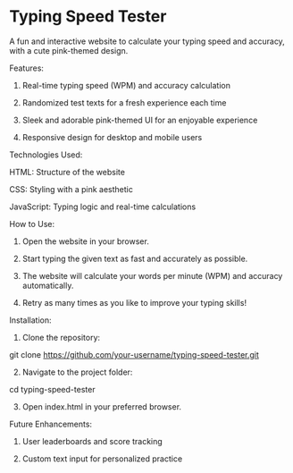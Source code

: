 # Typing Speed Tester

A fun and interactive website to calculate your typing speed and accuracy, with a cute pink-themed design.

Features:

1. Real-time typing speed (WPM) and accuracy calculation

2. Randomized test texts for a fresh experience each time

3. Sleek and adorable pink-themed UI for an enjoyable experience

4. Responsive design for desktop and mobile users


Technologies Used:

HTML: Structure of the website

CSS: Styling with a pink aesthetic

JavaScript: Typing logic and real-time calculations


How to Use:

1. Open the website in your browser.


2. Start typing the given text as fast and accurately as possible.


3. The website will calculate your words per minute (WPM) and accuracy automatically.


4. Retry as many times as you like to improve your typing skills!



Installation:

1. Clone the repository:

git clone https://github.com/your-username/typing-speed-tester.git


2. Navigate to the project folder:

cd typing-speed-tester


3. Open index.html in your preferred browser.



Future Enhancements:

1. User leaderboards and score tracking

2. Custom text input for personalized practice
